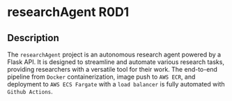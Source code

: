# researchAgent R0D1

## Description

The `researchAgent` project is an autonomous research agent powered by a Flask API. It is designed to streamline and automate various research tasks, providing researchers with a versatile tool for their work. The end-to-end pipeline from `Docker` containerization, image push to `AWS ECR`, and deployment to `AWS ECS Fargate` with a `load balancer` is fully automated with `Github Actions`.